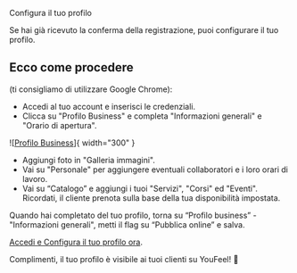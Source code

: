  Configura il tuo profilo

Se hai già ricevuto la conferma della registrazione, puoi configurare il tuo profilo.

## Ecco come procedere 
(ti consigliamo di utilizzare Google Chrome):

- Accedi al tuo account e inserisci le credenziali.
- Clicca su "Profilo Business" e completa "Informazioni generali" e "Orario di apertura".

<div class="result" markdown>

![[Profilo Business]]{ width="300" }

</div>

[Profilo Business]: ../assets/images/profile-business

- Aggiungi foto in "Galleria immagini".
- Vai su "Personale" per aggiungere eventuali collaboratori e i loro orari di lavoro.
- Vai su “Catalogo” e aggiungi i tuoi "Servizi", "Corsi" ed "Eventi". Ricordati, il cliente prenota sulla base della tua disponibilità impostata.

Quando hai completato del tuo profilo, torna su  “Profilo business” -  "Informazioni generali", metti il flag su “Pubblica online” e salva.

[Accedi e Configura il tuo profilo ora](https://youdeal.guryou.com/login).

Complimenti, il tuo profilo è visibile ai tuoi clienti su YouFeel! :tada: